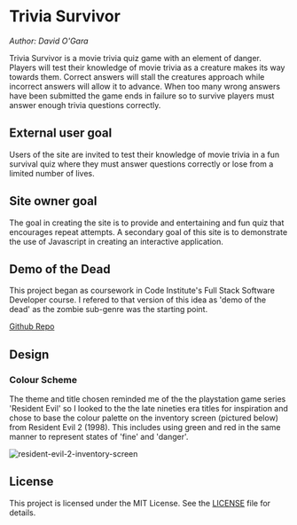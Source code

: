 # Trivia Survivor

_Author: David O'Gara_

Trivia Survivor is a movie trivia quiz game with an element of danger. Players will test their knowledge of movie trivia as a creature makes its way towards them. Correct answers will stall the creatures approach while incorrect answers will allow it to advance. When too many wrong answers have been submitted the game ends in failure so to survive players must answer enough trivia questions correctly.

## External user goal

Users of the site are invited to test their knowledge of movie trivia in a fun survival quiz where they must answer questions correctly or lose from a limited number of lives.

## Site owner goal

The goal in creating the site is to provide and entertaining and fun quiz that encourages repeat attempts. A secondary goal of this site is to demonstrate the use of Javascript in creating an interactive application.

## Demo of the Dead

This project began as coursework in Code Institute's Full Stack Software Developer course. I refered to that version of this idea as 'demo of the dead' as the zombie sub-genre was the starting point.

[Github Repo](https://github.com/0davidog/CI_PP2_TriviaSurvivor/)

## Design

### Colour Scheme

The theme and title chosen reminded me of the the playstation game series 'Resident Evil' so I looked to the the late nineties era titles for inspiration and chose to base the colour palette on the inventory screen (pictured below) from Resident Evil 2 (1998). This includes using green and red in the same manner to represent states of 'fine' and 'danger'.

![resident-evil-2-inventory-screen](https://github.com/0davidog/trivia-survivor/assets/135815736/bbf02be4-b9ed-43c2-9d0d-67608a635886)

## License

This project is licensed under the MIT License. See the [LICENSE](./LICENSE) file for details.
